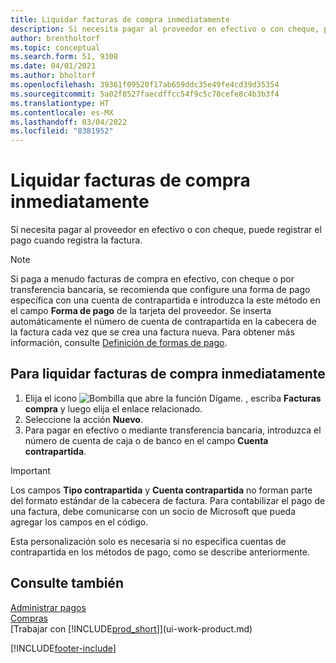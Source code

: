 ```yaml
---
title: Liquidar facturas de compra inmediatamente
description: Si necesita pagar al proveedor en efectivo o con cheque, puede hacer que se realice el registro correspondiente cuando se registra la factura.
author: brentholtorf
ms.topic: conceptual
ms.search.form: 51, 9308
ms.date: 04/01/2021
ms.author: bholtorf
ms.openlocfilehash: 39361f09520f17ab659ddc35e49fe4cd39d35354
ms.sourcegitcommit: 5a02f8527faecdffcc54f9c5c70cefe8c4b3b3f4
ms.translationtype: HT
ms.contentlocale: es-MX
ms.lasthandoff: 03/04/2022
ms.locfileid: "8381952"
---
```

# <a name="settle-purchase-invoices-promptly"></a>Liquidar facturas de compra inmediatamente

Si necesita pagar al proveedor en efectivo o con cheque, puede registrar el pago cuando registra la factura.  

> [!NOTE]  
> Si paga a menudo facturas de compra en efectivo, con cheque o por transferencia bancaria, se recomienda que configure una forma de pago específica con una cuenta de contrapartida e introduzca la este método en el campo **Forma de pago** de la tarjeta del proveedor. Se inserta automáticamente el número de cuenta de contrapartida en la cabecera de la factura cada vez que se crea una factura nueva. Para obtener más información, consulte [Definición de formas de pago](finance-payment-methods.md).  

## <a name="to-settle-purchase-invoices-promptly"></a>Para liquidar facturas de compra inmediatamente

1. Elija el icono ![Bombilla que abre la función Dígame.](media/ui-search/search_small.png "Dígame qué desea hacer") , escriba **Facturas compra** y luego elija el enlace relacionado.  
2. Seleccione la acción **Nuevo**.  
3. Para pagar en efectivo o mediante transferencia bancaria, introduzca el número de cuenta de caja o de banco en el campo **Cuenta contrapartida**.  

> [!IMPORTANT]  
> Los campos **Tipo contrapartida** y **Cuenta contrapartida** no forman parte del formato estándar de la cabecera de factura. Para contabilizar el pago de una factura, debe comunicarse con un socio de Microsoft que pueda agregar los campos en el código.  
>
> Esta personalización solo es necesaria si no especifica cuentas de contrapartida en los métodos de pago, como se describe anteriormente.

## <a name="see-also"></a>Consulte también

[Administrar pagos](payables-manage-payables.md)  
[Compras](purchasing-manage-purchasing.md)  
[Trabajar con [!INCLUDE[prod_short](includes/prod_short.md)]](ui-work-product.md)  


[!INCLUDE[footer-include](includes/footer-banner.md)]